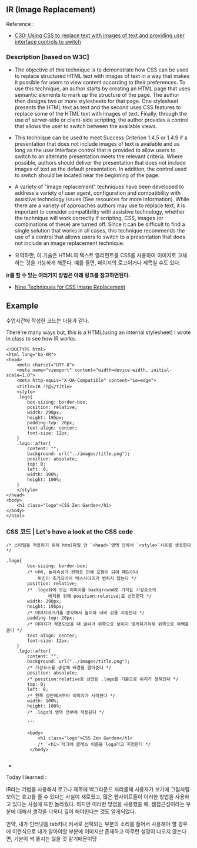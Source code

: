 ## IR (Image Replacement)

Reference : 

* [C30: Using CSS to replace text with images of text and providing user interface controls to switch](https://www.w3.org/TR/WCAG20-TECHS/C30.html)


### Description [based on W3C]

* The objective of this technique is to demonstrate how CSS can be used to replace structured HTML text with images of text in a way that makes it possible for users to view content according to their preferences. To use this technique, an author starts by creating an HTML page that uses semantic elements to mark up the structure of the page. The author then designs two or more stylesheets for that page. One stylesheet presents the HTML text as text and the second uses CSS features to replace some of the HTML text with images of text. Finally, through the use of server-side or client-side scripting, the author provides a control that allows the user to switch between the available views.

* This technique can be used to meet Success Criterion 1.4.5 or 1.4.9 if a presentation that does not include images of text is available and as long as the user interface control that is provided to allow users to switch to an alternate presentation meets the relevant criteria. Where possible, authors should deliver the presentation that does not include images of text as the default presentation. In addition, the control used to switch should be located near the beginning of the page.

* A variety of "image replacement" techniques have been developed to address a variety of user agent, configuration and compatibility with assistive technology issues (See resources for more information). While there are a variety of approaches authors may use to replace text, it is important to consider compatibility with assistive technology, whether the technique will work correctly if scripting, CSS, images (or combinations of these) are turned off. Since it can be difficult to find a single solution that works in all cases, this technique recommends the use of a control that allows users to switch to a presentation that does not include an image replacement technique.


* 요약하면, 이 기술은 HTML의 텍스트 엘리먼트를 CSS를 사용하여 이미지로 교체하는 것을 가능하게 해준다. 예를 들면, 페이지의 로고이거나 제목일 수도 있다. 



**ir를 할 수 있는 여러가지 방법은 아래 링크를 참고하면된다.**

* [Nine Techniques for CSS Image Replacement](https://css-tricks.com/css-image-replacement/)



## Example 

수업시간에 작성한 코드는 다음과 같다.

There're many ways but, this is a HTML(using an internal stylesheet) I wrote in class to see how IR works. 

```
<!DOCTYPE html>
<html lang="ko-KR">
<head>
    <meta charset="UTF-8">
    <meta name="viewport" content="width=device-width, initial-scale=1.0">
    <meta http-equiv="X-UA-Compatible" content="ie=edge">
    <title>IR 기법</title>
    <style>
    .logo{
        box-sizing: border-box;
        position: relative;
        width: 290px;
        height: 195px;
        padding-top: 20px;
        text-align: center;
        font-size: 12px;
    }
    .logo::after{
        content: "";
        background: url("../images/title.png");
        position: absolute;
        top: 0;
        left: 0;
        width: 100%;
        height: 100%;
    }
    </style>
</head>
<body>
    <h1 class="logo">CSS Zen Garden</h1>
</body>
</html>

```

### CSS 코드 | Let's have a look at the CSS code


```
/* 스타일을 적용하기 위해 html파일 안 `<head>`영역 안에서 `<style>`시트를 생성한다 */

.logo{
        box-sizing: border-box;
        /* 너비, 높이속성가 컨텐트 안에 포함이 되어 패딩이나 
        	마진이 추가되어서 박스사이즈가 변하지 않는다 */
        position: relative;
        /* .logo뒤에 오는 이미지를 background로 가지는 가상요소의
        		배치를 위해 position:relative;로 선언한다 */
        width: 290px;
        height: 195px;
        /* 이미지의크기를 생각해서 높이와 너비 값을 지정한다 */
        padding-top: 20px;
        /* 이미지가 적용되었을 때 글씨가 위쪽으로 보이지 않게하기위해 위쪽으로 여백을 준다 */
        text-align: center;
        font-size: 12px;
    }
    .logo::after{
        content: "";
        background: url("../images/title.png");
        /* 가상요소를 생성해 배경을 깔아준다 */
        position: absolute;
        /* position:relative로 선언된 .logo를 기준으로 위치가 정해진다 */
        top: 0;
        left: 0;
        /* 왼쪽 상단에서부터 이미지가 시작된다 */
        width: 100%;
        height: 100%;
        /* .logo의 영역 전부에 적용된다 */
        
        '''
        
        <body>
    		<h1 class="logo">CSS Zen Garden</h1>
    		/* `<h1>`태그에 클래스 이름을 logo라고 지정한다 */
		 </body>


```

-

Today I learned :  

IR라는 기법을 사용해서 로고나 제목에 백그라운드 처리를해 
사용자가 보기에 그림처럼 보이는 효고를 줄 수 있다는 사실이 새로웠고, 많은 웹사이트들이 이러한 방법을 사용하고 있다는 사실에 또한 놀라웠다. 하지만 이러한 방법을 사용했을 때, 웹접근성이라는 부분에 대해서 생각을 더욱더 깊이 해야한다는 것도 알게되었다. 

만약, 내가 인터넷을 tab키나 커서로 선택되는 부분의 소리를 들어서 사용해야 할 경우에 이런식으로 내가 알아야할 부분에 이미지만 존재하고 아무런 설명이 나오지 않는다면, 기분이 썩 좋지는 않을 것 같기때문이당
 



